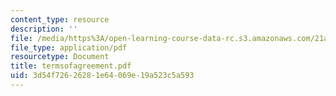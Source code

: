 ```yaml
---
content_type: resource
description: ''
file: /media/https%3A/open-learning-course-data-rc.s3.amazonaws.com/21a-441-the-conquest-of-america-spring-2004/3d54f72626281e64069e19a523c5a593_termsofagreement.pdf
file_type: application/pdf
resourcetype: Document
title: termsofagreement.pdf
uid: 3d54f726-2628-1e64-069e-19a523c5a593
---
```

